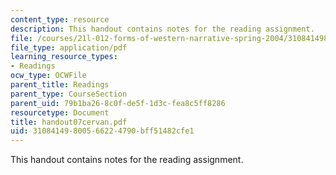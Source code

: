 ```yaml
---
content_type: resource
description: This handout contains notes for the reading assignment.
file: /courses/21l-012-forms-of-western-narrative-spring-2004/31084149800566224790bff51482cfe1_handout07cervan.pdf
file_type: application/pdf
learning_resource_types:
- Readings
ocw_type: OCWFile
parent_title: Readings
parent_type: CourseSection
parent_uid: 79b1ba26-8c0f-de5f-1d3c-fea8c5ff8286
resourcetype: Document
title: handout07cervan.pdf
uid: 31084149-8005-6622-4790-bff51482cfe1
---
```

This handout contains notes for the reading assignment.